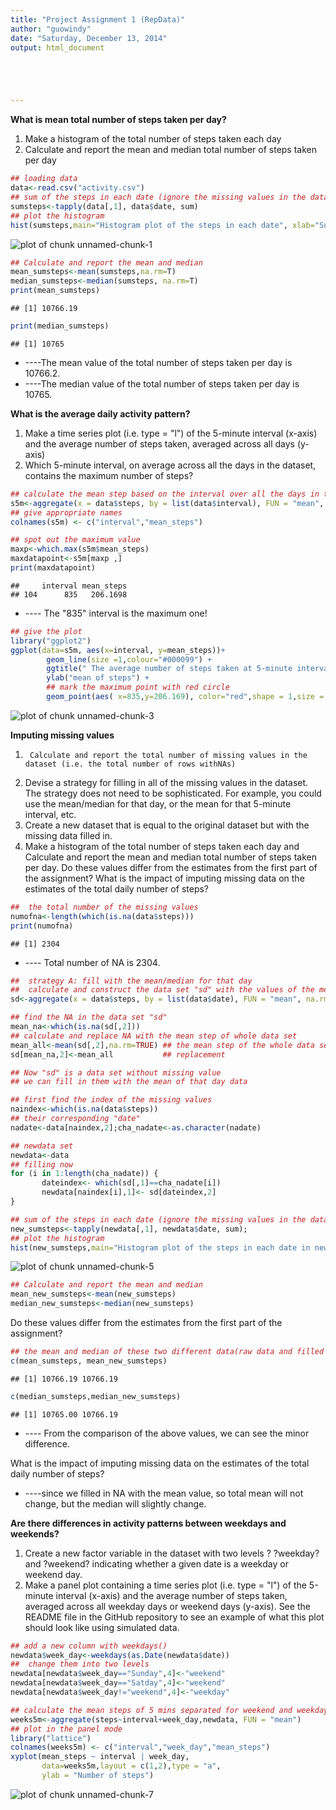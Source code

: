 ```yaml
---
title: "Project Assignment 1 (RepData)"
author: "guowindy"
date: "Saturday, December 13, 2014"
output: html_document





---
```



**What is mean total number of steps taken per day?**  
1.  Make a histogram of the total number of steps taken each day  
2.  Calculate and report the mean and median total number of steps taken per day  


```r
## loading data
data<-read.csv("activity.csv")
## sum of the steps in each date (ignore the missing values in the dataset)
sumsteps<-tapply(data[,1], data$date, sum)
## plot the histogram
hist(sumsteps,main="Histogram plot of the steps in each date", xlab="Sum of steps per day")
```

![plot of chunk unnamed-chunk-1](figure/unnamed-chunk-1-1.png) 

```r
## Calculate and report the mean and median 
mean_sumsteps<-mean(sumsteps,na.rm=T)
median_sumsteps<-median(sumsteps, na.rm=T)
print(mean_sumsteps)
```

```
## [1] 10766.19
```

```r
print(median_sumsteps)
```

```
## [1] 10765
```
* ----The mean value of the total number of steps taken per day is 10766.2.
* ----The median value of the total number of steps taken per day is 10765.

**What is the average daily activity pattern?**    
1.  Make a time series plot (i.e. type = "l") of the 5-minute interval (x-axis) and the average number of steps taken, averaged across all days (y-axis)    
2.	Which 5-minute interval, on average across all the days in the dataset, contains the maximum number of steps?   


```r
## calculate the mean step based on the interval over all the days in the dataset
s5m<-aggregate(x = data$steps, by = list(data$interval), FUN = "mean", na.rm=TRUE)
## give appropriate names
colnames(s5m) <- c("interval","mean_steps")

## spot out the maximum value
maxp<-which.max(s5m$mean_steps)
maxdatapoint<-s5m[maxp ,]
print(maxdatapoint)
```

```
##     interval mean_steps
## 104      835   206.1698
```
* ---- The "835" interval is the maximum one!


```r
## give the plot
library("ggplot2")
ggplot(data=s5m, aes(x=interval, y=mean_steps))+ 
        geom_line(size =1,colour="#000099") +
        ggtitle(" The average number of steps taken at 5-minute interval")+ 
        ylab("mean of steps") +
		## mark the maximum point with red circle 
        geom_point(aes( x=835,y=206.169), color="red",shape = 1,size = 4) 
```

![plot of chunk unnamed-chunk-3](figure/unnamed-chunk-3-1.png) 


**Imputing missing values**    

1.      Calculate and report the total number of missing values in the dataset (i.e. the total number of rows withNAs)   
2.	Devise a strategy for filling in all of the missing values in the dataset. The strategy does not need to be sophisticated. For example, you could use the mean/median for that day, or the mean for that 5-minute interval, etc.    
3.	Create a new dataset that is equal to the original dataset but with the missing data filled in.   
4.	Make a histogram of the total number of steps taken each day and Calculate and report the mean and median total number of steps taken per day. Do these values differ from the estimates from the first part of the assignment? What is the impact of imputing missing data on the estimates of the total daily number of steps?     


```r
##  the total number of the missing values
numofna<-length(which(is.na(data$steps)))
print(numofna)
```

```
## [1] 2304
```
* ---- Total number of NA is 2304.

```r
##  strategy A: fill with the mean/median for that day
##  calculate and construct the data set "sd" with the values of the mean of steps for each date
sd<-aggregate(x = data$steps, by = list(data$date), FUN = "mean", na.rm=TRUE)

## find the NA in the data set "sd"
mean_na<-which(is.na(sd[,2]))
## calculate and replace NA with the mean step of whole data set
mean_all<-mean(sd[,2],na.rm=TRUE) ## the mean step of the whole data set
sd[mean_na,2]<-mean_all           ## replacement

## Now "sd" is a data set without missing value
## we can fill in them with the mean of that day data

## first find the index of the missing values
naindex<-which(is.na(data$steps))
## their corresponding "date"
nadate<-data[naindex,2];cha_nadate<-as.character(nadate)

## newdata set 
newdata<-data
## filling now
for (i in 1:length(cha_nadate)) {        
       dateindex<- which(sd[,1]==cha_nadate[i])
       newdata[naindex[i],1]<- sd[dateindex,2]        
}

## sum of the steps in each date (ignore the missing values in the dataset)
new_sumsteps<-tapply(newdata[,1], newdata$date, sum);
## plot the histogram
hist(new_sumsteps,main="Histogram plot of the steps in each date in new data set", xlab="Sum of steps per day",col="red")
```

![plot of chunk unnamed-chunk-5](figure/unnamed-chunk-5-1.png) 

```r
## Calculate and report the mean and median 
mean_new_sumsteps<-mean(new_sumsteps)
median_new_sumsteps<-median(new_sumsteps)
```
Do these values differ from the estimates from the first part of the assignment?


```r
## the mean and median of these two different data(raw data and filled data)
c(mean_sumsteps, mean_new_sumsteps)
```

```
## [1] 10766.19 10766.19
```

```r
c(median_sumsteps,median_new_sumsteps)
```

```
## [1] 10765.00 10766.19
```
* ---- From the comparison of the above values, we can see the minor difference. 

What is the impact of imputing missing data on the estimates of the total daily number of steps?   

* ----since we filled in NA with the mean value, so total mean will not change, but the median will slightly change.



**Are there differences in activity patterns between weekdays and weekends?**   
1.	Create a new factor variable in the dataset with two levels ? ?weekday? and ?weekend? indicating whether a given date is a weekday or weekend day.   
2.	Make a panel plot containing a time series plot (i.e. type = "l") of the 5-minute interval (x-axis) and the average number of steps taken, averaged across all weekday days or weekend days (y-axis). See the README file in the GitHub repository to see an example of what this plot should look like using simulated data.   


```r
## add a new column with weekdays()
newdata$week_day<-weekdays(as.Date(newdata$date))
##  change them into two levels 
newdata[newdata$week_day=="Sunday",4]<-"weekend"
newdata[newdata$week_day=="Satday",4]<-"weekend"
newdata[newdata$week_day!="weekend",4]<-"weekday"

## calculate the mean steps of 5 mins separated for weekend and weekday
weeks5m<-aggregate(steps~interval+week_day,newdata, FUN = "mean")
## plot in the panel mode
library("lattice")
colnames(weeks5m) <- c("interval","week_day","mean_steps")
xyplot(mean_steps ~ interval | week_day, 
       data=weeks5m,layout = c(1,2),type = "a",
       ylab = "Number of steps")
```

![plot of chunk unnamed-chunk-7](figure/unnamed-chunk-7-1.png) 
